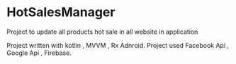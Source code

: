 # HotSalesManager

Project to update all products hot sale in all website in application 

Project written with kotlin , MVVM , Rx Adnroid.
Project used Facebook Api , Google Api , Firebase. 
